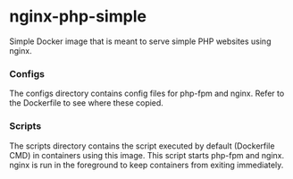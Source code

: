 # nginx-php-simple
Simple Docker image that is meant to serve simple PHP websites using nginx.  

### Configs
The configs directory contains config files for php-fpm and nginx.  Refer to the Dockerfile to see where these copied. 

### Scripts
The scripts directory contains the script executed by default (Dockerfile CMD) in containers using this image.  This script starts php-fpm and nginx.  nginx is run in the foreground to keep containers from exiting immediately.    
